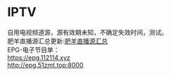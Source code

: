 # IPTV
自用电视频道源，源有效期未知，不确定失效时间，测试。<br>
肥羊直播源汇总更新∶<a href="https://youshandefeiyang.github.io/">肥羊直播源汇总</a> <br>
EPG-电子节目单：<br>
<a href="https://epg.112114.xyz">https://epg.112114.xyz</a> <br>
<a href="http://epg.51zmt.top:8000">http://epg.51zmt.top:8000</a> <br>
